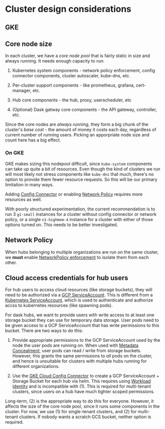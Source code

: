 # Cluster design considerations

## GKE

## Core node size

In each cluster, we have a *core node pool* that is fairly static in size
and always running. It needs enough capacity to run:

1. Kubernetes system components - network policy enforcement, config connector
   components, cluster autoscaler, kube-dns, etc.

2. Per-cluster support components - like prometheus, grafana, cert-manager,
   etc.

3. Hub core components - the hub, proxy, userscheduler, etc

4. (Optional) Dask gatway core components - the API gateway, controller, etc.

Since the core nodes are *always running*, they form a big chunk of the
cluster's *base cost* - the amount of money it costs each day, regardless
of current number of running users. Picking an apporpriate node size and
count here has a big effect.

### On GKE

GKE makes sizing this nodepool difficult, since `kube-system` components can take up quite
a bit of resources. Even though the kind of clusters we run will most likely
not stress components like `kube-dns` that much, there's no option to provide
them fewer resource requests. So this will be our primary limitation in
many ways.

Adding [Config Connector](https://cloud.google.com/config-connector/docs/overview)
or enabling [Network Policy](https://cloud.google.com/kubernetes-engine/docs/how-to/network-policy)
requires more resources as well.

With poorly structured experimentation, the current recommendation is to run
3 `g1-small` instances for a cluster without config connector or network policy,
or a single `n1-highmem-4` instance for a cluster with either of those options
turned on. This needs to be better investigated.

## Network Policy

When hubs belonging to multiple organizations are run on the same cluster,
we **must** enable [NetworkPolicy enforcement](https://cloud.google.com/kubernetes-engine/docs/how-to/network-policy)
to isolate them from each other.

## Cloud access credentials for hub users

For hub users to access cloud resources (like storage buckets), they will need
to be authorized via a [GCP ServiceAccount](https://cloud.google.com/iam/docs/service-accounts).
This is different from a [Kubernetes ServiceAccount](https://kubernetes.io/docs/tasks/configure-pod-container/configure-service-account/),
which is used to authenticate and authorize accss to kubernetes resources (like spawning pods).

For dask hubs, we want to provide users with write access to at least one storage
bucket they can use for temporary data storage. User pods need to be given access to
a GCP ServiceAccount that has write permissions to this bucket. There are two ways
to do this:

1. Provide appropriate permissions to the GCP ServiceAccount used by the node the user
   pods are running on. When used with [Metadata Concealment](https://cloud.google.com/kubernetes-engine/docs/how-to/protecting-cluster-metadata#overview),
   user pods can read / write from storage buckets. However, this grants the same permissions
   to *all* pods on the cluster, and hence is unsuitable for clusters with multiple
   hubs running for different organizations.

2. Use the [GKE Cloud Config Connector](https://cloud.google.com/config-connector/docs/overview) to
   create a GCP ServiceAccount + Storage Bucket for each hub via helm. This requires using
   [Workload Identity](https://cloud.google.com/kubernetes-engine/docs/how-to/workload-identity) and
   is incompatible with (1). This is required for multi-tenant clusters, since users on a hub
   have much tighter scoped permissions.

Long-term, (2) is the appropriate way to do this for everyone. However, it affects the size
of the core node pool, since it runs some components in the cluster. For now, we use (1) for
single-tenant clusters, and (2) for multi-tenant clusters. If nobody wants a scratch GCS bucket,
neither option is required.